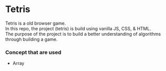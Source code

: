 # Tetris

Tetris is a old browser game. <br/>
In this repo, the project (tetris) is build using vanilla JS, CSS, & HTML. <br/>
The purpose of the project is to build a better understanding of algorithms through building a game. <br/>

### Concept that are used
- Array
